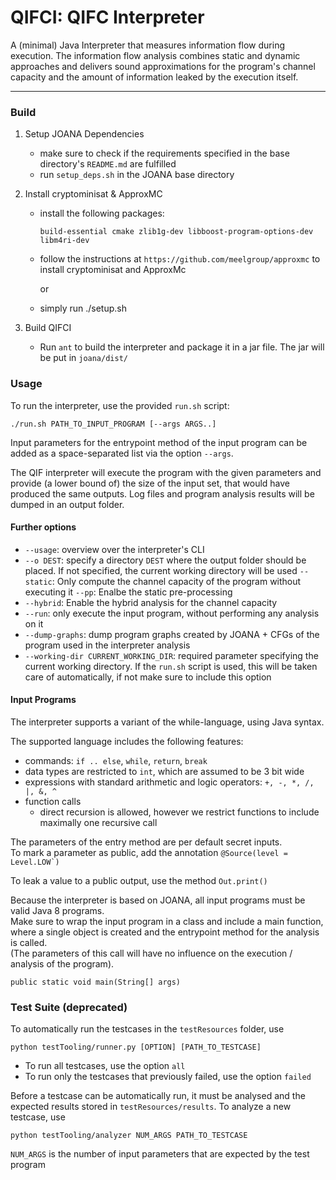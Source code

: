 # QIFCI: QIFC Interpreter

A (minimal) Java Interpreter that measures information flow during execution. The information flow analysis combines static and dynamic approaches and delivers sound approximations for the program's channel capacity and the amount of information leaked by the execution itself.

----------------

### Build

1. Setup JOANA Dependencies
    - make sure to check if the requirements specified in the base directory's ``README.md`` are fulfilled
    - run ``setup_deps.sh`` in the JOANA base directory


2. Install cryptominisat & ApproxMC
    - install the following packages:
      ````
      build-essential cmake zlib1g-dev libboost-program-options-dev libm4ri-dev
      ````
    - follow the instructions at ``https://github.com/meelgroup/approxmc`` to install cryptominisat and ApproxMc

      or
    - simply run ./setup.sh


3. Build QIFCI
    - Run `ant` to build the interpreter and package it in a jar file. The jar will be put in ``joana/dist/``

### Usage

To run the interpreter, use the provided ``run.sh`` script:

````
./run.sh PATH_TO_INPUT_PROGRAM [--args ARGS..]
````

Input parameters for the entrypoint method of the input program can be added as a space-separated list via the
option ``--args``.

The QIF interpreter will execute the program with the given parameters and provide (a lower bound of) the size of the
input set, that would have produced the same outputs. Log files and program analysis results will be dumped in an output
folder.

#### Further options

- ``--usage``: overview over the interpreter's CLI
- ``--o DEST``: specify a directory ``DEST`` where the output folder should be placed. If not specified, the current
  working directory will be used
  ``--static``: Only compute the channel capacity of the program without executing it
  ``--pp``: Enalbe the static pre-processing
- ``--hybrid``: Enable the hybrid analysis for the channel capacity
- ``--run``: only execute the input program, without performing any analysis on it
- ``--dump-graphs``: dump program graphs created by JOANA + CFGs of the program used in the interpreter analysis
- ``--working-dir CURRENT_WORKING_DIR``: required parameter specifying the current working directory. If the ``run.sh``
  script is used, this will be taken care of automatically, if not make sure to include this option

#### Input Programs

The interpreter supports a variant of the while-language, using Java syntax.

The supported language includes the following features:

- commands: ``if .. else``, ``while``, ``return``, ``break``
- data types are restricted to ``int``, which are assumed to be 3 bit wide
- expressions with standard arithmetic and logic operators: ``+, -, *, /, |, &, ^``
- function calls
  - direct recursion is allowed, however we restrict functions to include maximally one recursive call

The parameters of the entry method are per default secret inputs.  
To mark a parameter as public, add the annotation ``@Source(level = Level.LOW`)``

To leak a value to a public output, use the method ``Out.print()``

Because the interpreter is based on JOANA, all input programs must be valid Java 8 programs.  
Make sure to wrap the input program in a class and include a main function, where a single object is created and the
entrypoint method for the analysis is called.  
(The parameters of this call will have no influence on the execution / analysis of the program).

````public static void main(String[] args)````

### Test Suite (deprecated)

To automatically run the testcases in the ``testResources`` folder, use

````
python testTooling/runner.py [OPTION] [PATH_TO_TESTCASE]
````

- To run all testcases, use the option ``all``
- To run only the testcases that previously failed, use the option ``failed``

Before a testcase can be automatically run, it must be analysed and the expected results stored
in ``testResources/results``. To analyze a new testcase, use

````
python testTooling/analyzer NUM_ARGS PATH_TO_TESTCASE
````

``NUM_ARGS`` is the number of input parameters that are expected by the test program